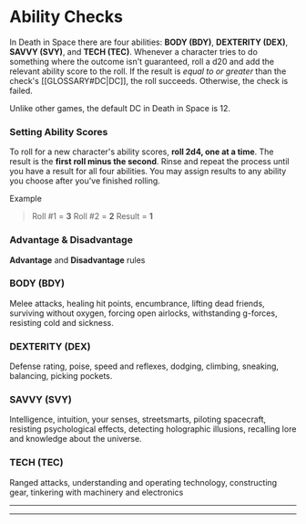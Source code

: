 
# Ability Checks

In Death in Space there are four abilities: **BODY (BDY)**, **DEXTERITY (DEX)**, **SAVVY (SVY)**, and **TECH (TEC)**. Whenever a character tries to do something where the outcome isn't guaranteed, roll a d20 and add the relevant ability score to the roll. If the result is *equal to or greater* than the check's [[GLOSSARY#DC|DC]], the roll succeeds. Otherwise, the check is failed.

Unlike other games, the default DC in Death in Space is 12.

### Setting Ability Scores
To roll for a new character's ability scores, **roll 2d4, one at a time**. The result is the **first roll minus the second**. Rinse and repeat the process until you have a result for all four abilities. You may assign results to any ability you choose after you've finished rolling.

Example
> Roll #1 = **3**
> Roll #2 = **2**
> Result = **1**


### Advantage & Disadvantage
**Advantage** and **Disadvantage** rules 


### BODY (BDY)
Melee attacks, healing hit points, encumbrance, lifting dead friends, surviving without oxygen, forcing open airlocks, withstanding g-forces, resisting cold and sickness.

### DEXTERITY (DEX)
Defense rating, poise, speed and reflexes, dodging, climbing, sneaking, balancing, picking pockets.

### SAVVY (SVY)
Intelligence, intuition, your senses, streetsmarts, piloting spacecraft, resisting psychological effects, detecting holographic illusions, recalling lore and knowledge about the universe.

### TECH (TEC)
 Ranged attacks, understanding and operating technology, constructing gear, tinkering with machinery and electronics


---
---



